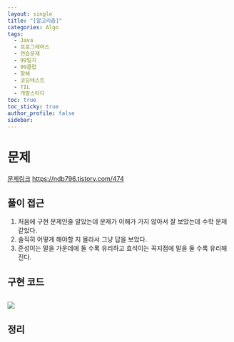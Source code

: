 ```yaml
---
layout: single
title: "[알고리즘]"
categories: Algo
tags:
  - Java
  - 프로그래머스
  - 연습문제
  - 99일지
  - 99클럽
  - 항해
  - 코딩테스트
  - TIL
  - 개발스터디
toc: true
toc_sticky: true
author_profile: false
sidebar:
---
```


# 문제

[문제링크](https://www.acmicpc.net/problem/30052)
https://ndb796.tistory.com/474
## 풀이 접근

1. 처음에 구현 문제인줄 알았는데 문제가 이해가 가지 않아서 잘 보았는데 수학 문제 같았다.
2. 솔직히 어떻게 해야할 지 몰라서 그냥 답을 보았다. 
3. 준성이는 말을 가운데에 둘 수록 유리하고 효석이는 꼭지점에 말을 둘 수록 유리해진다.

## 구현 코드 

```java


```

![](https://i.imgur.com/2pT3YSJ.png)



## 정리








